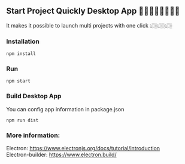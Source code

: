 ## Start Project Quickly Desktop App 🚴🏻‍♀🏄🏻‍♂️🏇🏻
It makes it possible to launch multi projects with one click 👆🏼👆🏼👆🏼
### Installation
```
npm install
```

### Run
```
npm start
```

### Build Desktop App
You can config app information in package.json
```
npm run dist
```

### More information:
Electron: https://www.electronjs.org/docs/tutorial/introduction \
Electron-builder: https://www.electron.build/
